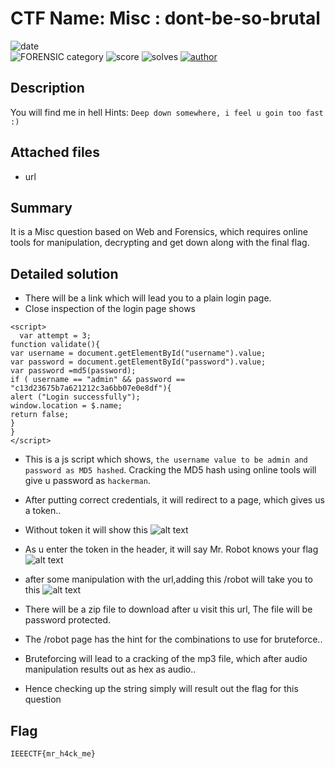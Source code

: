 # CTF Name: Misc : dont-be-so-brutal 

![date](https://img.shields.io/badge/date-08.11.2020-brightgreen.svg)  
![FORENSIC category](https://img.shields.io/badge/category-misc-lightgrey.svg)
![score](https://img.shields.io/badge/score-100-blue.svg)
![solves](https://img.shields.io/badge/solves-0000-brightgreen.svg)
[![author](https://img.shields.io/badge/author-HarshSinghal-blue)](https://github.com/hsrambo07)

## Description
You will find me in hell
Hints:
`Deep down somewhere, i feel u goin too fast :)`

## Attached files
-  url

## Summary
It is a Misc question based on Web and Forensics, which requires online tools for manipulation, decrypting and get down along with the final flag.

## Detailed solution

- There will be a link which will lead you to a plain login page. 
- Close inspection of the login page shows
```
<script>
  var attempt = 3;
function validate(){
var username = document.getElementById("username").value;
var password = document.getElementById("password").value;
var password =md5(password);
if ( username == "admin" && password == "c13d23675b7a621212c3a6bb07e0e8df"){
alert ("Login successfully");
window.location = $.name; 
return false;
}
}
</script>
```
- This is a js script which shows, `the username value to be admin and password as MD5 hashed`. Cracking the MD5 hash using online tools will give u password as `hackerman`.
- After putting correct credentials, it will redirect to a page, which gives us a token..
- Without token it will show this
 ![alt text](https://i.ibb.co/P99ywgD/1.jpg)
- As u enter the token in the header, it will say Mr. Robot knows your flag
![alt text](https://i.ibb.co/WPh48TK/3.jpg)
- after some manipulation with the url,adding this /robot will take you to this
![alt text](https://i.ibb.co/99z7zyJ/2.jpg)

- There will be a zip file to download after u visit this url, The file will be password protected.
- The /robot page has the hint for the combinations to use for bruteforce..
- Bruteforcing will lead to a cracking of the mp3 file, which after audio manipulation results out as hex as audio..
- Hence checking up the string simply will result out the flag for this question
## Flag
```
IEEECTF{mr_h4ck_me}
```
